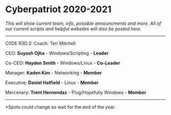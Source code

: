 # Cyberpatriot 2020-2021

*This will show current team, info, possible announcments and more. All of our current scripts and helpful websites will also be posted here.*

------------------------------------------------------------------------------------------------------------------------------------------

C0DE R3D.2:
Coach: Teri Mitchell

CEO: **Suyash Ojha** - Windows/Scripting - **Leader**

Co-CEO: **Hayden Smith** - Windows/Linux - **Co-Leader**

Manager: **Kaden Kim** - Networking - **Member**

Executive: **Daniel Hatfield** - Linux - **Member**

Mercenary: **Trent Hernendaz** - Plug/Hopefully Windows - **Member**

------------------------------------------------------------------------------------------------------------------------------------------

*Spots could change so wait for the end of the year.
